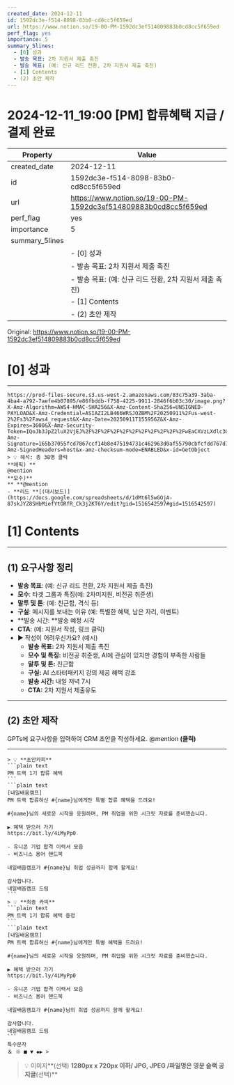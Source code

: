 ```yaml
---
created_date: 2024-12-11
id: 1592dc3e-f514-8098-83b0-cd8cc5f659ed
url: https://www.notion.so/19-00-PM-1592dc3ef514809883b0cd8cc5f659ed
perf_flag: yes
importance: 5
summary_5lines:
  - [0] 성과
  - 발송 목표: 2차 지원서 제출 촉진
  - 발송 목표: (예: 신규 리드 전환, 2차 지원서 제출 촉진)
  - [1] Contents
  - (2) 초안 제작
---
```


# 2024-12-11_19:00 [PM] 합류혜택 지급 / 결제 완료

| Property | Value |
| --- | --- |
| created_date | 2024-12-11 |
| id | 1592dc3e-f514-8098-83b0-cd8cc5f659ed |
| url | https://www.notion.so/19-00-PM-1592dc3ef514809883b0cd8cc5f659ed |
| perf_flag | yes |
| importance | 5 |
| summary_5lines | |
|  | - [0] 성과 |
|  | - 발송 목표: 2차 지원서 제출 촉진 |
|  | - 발송 목표: (예: 신규 리드 전환, 2차 지원서 제출 촉진) |
|  | - [1] Contents |
|  | - (2) 초안 제작 |

Original: https://www.notion.so/19-00-PM-1592dc3ef514809883b0cd8cc5f659ed

# [0] 성과

---
    https://prod-files-secure.s3.us-west-2.amazonaws.com/83c75a39-3aba-4ba4-a792-7aefe4b07895/e86fbddb-f758-4225-9911-2846f6b03c30/image.png?X-Amz-Algorithm=AWS4-HMAC-SHA256&X-Amz-Content-Sha256=UNSIGNED-PAYLOAD&X-Amz-Credential=ASIAZI2LB466WRSJOZBM%2F20250911%2Fus-west-2%2Fs3%2Faws4_request&X-Amz-Date=20250911T155956Z&X-Amz-Expires=3600&X-Amz-Security-Token=IQoJb3JpZ2luX2VjEJ%2F%2F%2F%2F%2F%2F%2F%2F%2F%2F%2FwEaCXVzLXdlc3QtMiJHMEUCIQDWC%2B0Ud0xNgGfEusutg9Mi13JgyjG5%2Byn2CrxcBNfL7wIgDg5ru8oxs%2Bhm8Y7kLs0aeOJ55Qimk6JpqEnPdgLF6oIq%2FwMIGBAAGgw2Mzc0MjMxODM4MDUiDCX3ZSw%2F1%2B9eLzbvIyrcAyk8eLQrOVDpmG2VyVLN3B4cfHApQaNXBr0%2F0T9maJqH%2FvZCp%2FhOnVOEy%2F6wlccd6hVESBwq8Y2Enn%2BiIAwt0ZnoN0Znmgc0ZwNPg8NCckgy4O3azAD416NuTU3%2FEoPBTDluPwCYiehDZyTBLVs7lu%2BKGTT8GYUSxZlpRYycJz3xLFlEAYeByT%2FhlDNgqNUXyJOPawzM1OAfoSmE7gEqVfgaGHSurg3%2FG86Ak9%2FqUAGaqbYE8AIMwynKhH5xk%2FMpTYMQUn1Wv3uifdEXf66qriFoZhPHnUMIo2nqw%2Fd5UMXm8JVoNYcxC7jupT3NCNNawtBr5EIedGEW8Ci4ltS3EHdMFxmu8xLdeiT8Kd%2F0G8oIRNGowf2trOLpqlQC%2BM1dhXpWSXtmgdYAetMebv4LKss41zfzsTAv4RDYB5VDvwXpkSXfJl3UIV7kN8sVTKnD0rtKpCUI5QRe4GopmIwX%2Bq7Y0ukSsxUWvn0ErPkmnPvlqgga0BLrrxEGqIzx8jTK8ysdUb5XiaNKn43yBhkUsYIPFBSx81bKT%2BgKOaJqIZlxVAqZmxbixpOt96ENMrY23r3lhQGCXW3DduegzLRqrL7eiZrlIOHO7wU%2FGmZsLa8VUa1zvixQAuOEQJpbML%2FIi8YGOqUBn3UwQwzBVlL4DLz5deqyHZq3xQCP5tSykbG2DfU7FryXuj4JowTAqoljRYPgB48%2B4g5c7zNRzncqa0D5wfIOsBbg%2Fff4fx9QPbb9dPOIZ6E8J5CJ0CbSvLMOP21vUGzrpsMDXQPaVnuIneHXZEEcUONr9Ob0DLBK%2FUUOcg48XDoP%2FCZZQgu63eYA0WiztuY3YGpDeppberJ%2FMd2c0JtYPUchBqMH&X-Amz-Signature=165b37055fcd7867ccf14b8e475194731c462963d0af55790cbfcfdd767d7824&X-Amz-SignedHeaders=host&x-amz-checksum-mode=ENABLED&x-id=GetObject
    > 💡 해석: 총 38명 클릭
    **에픽) **
    @mention
    **모수)**
    ** **@mention
    - **리드 **[(대시보드)](https://docs.google.com/spreadsheets/d/1dMt6l5wGOjA-87skJYZ8SHbMiefYtORfR_Ck3j2KT6Y/edit?gid=1516542597#gid=1516542597)

# [1] Contents

---

## **(1) 요구사항 정리**
- **발송 목표**: (예: 신규 리드 전환, 2차 지원서 제출 촉진)
- **모수**: 타겟 그룹과 특징(예: 2차미지원, 비전공 취준생)
- **말투 및 톤**:  (예: 친근함, 격식 등)
- **구실**: 메시지를 보내는 이유 (예: 특별한 혜택, 남은 자리, 이벤트)
- **발송 시간: **발송 예정 시각
- **CTA**:  (예: 지원서 작성, 링크 클릭)
- ▶ 작성이 어려우신가요? (예시)
  - **발송 목표:** 2차 지원서 제출 촉진
  - **모수 및 특징:** 비전공 취준생, AI에 관심이 있지만 경험이 부족한 사람들
  - **말투 및 톤:** 친근함
  - **구실:** AI 스타터패키지 강의 제공 혜택 강조
  - **발송 시간:** 내일 저녁 7시
  - **CTA:** 2차 지원서 제출유도

---

## (2) 초안 제작
GPTs에 요구사항을 입력하여 CRM 초안을 작성하세요.
@mention **(클릭)**

---
    > 💡 **초안카피**
    ```plain text
    PM 트랙 1기 합류 혜택
    ```
    ```plain text
    [내일배움캠프] 
    PM 트랙 합류하신 #{name}님에게만 특별 합류 혜택을 드려요!
    
    #{name}님의 새로운 시작을 응원하며, PM 취업을 위한 시크릿 자료를 준비했습니다.
    
    ▶ 혜택 받으러 가기
    https://bit.ly/4iMyPp0
    
    - 유니콘 기업 합격 이력서 모음 
    - 비즈니스 용어 핸드북
    
    내일배움캠프가 #{name}님 취업 성공까지 함께 할게요!
    
    감사합니다.
    내일배움캠프 드림
    ```
    > 💡 **최종 카피**
    ```plain text
    PM 트랙 1기 합류 혜택 증정
    ```
    ```plain text
    [내일배움캠프] 
    PM 트랙 합류하신 #{name}님에게만 특별 혜택을 드려요!
    
    #{name}님의 새로운 시작을 응원하며, PM 취업을 위한 시크릿 자료를 준비했습니다.
    
    ▶ 혜택 받으러 가기
    https://bit.ly/4iMyPp0
    
    - 유니콘 기업 합격 이력서 모음 
    - 비즈니스 용어 핸드북
    
    내일배움캠프가 #{name}님의 취업 성공까지 함께 할게요!
    
    감사합니다.
    내일배움캠프 드림
    ```
    특수문자
    ＆ ※ ■ ▼ ◆▶ >
> 💡 이미지**(선택)  **1280px x 720px 이하/ JPG, JPEG /파일명은 영문
슬랙 공지글**(선택)**
```plain text

```
